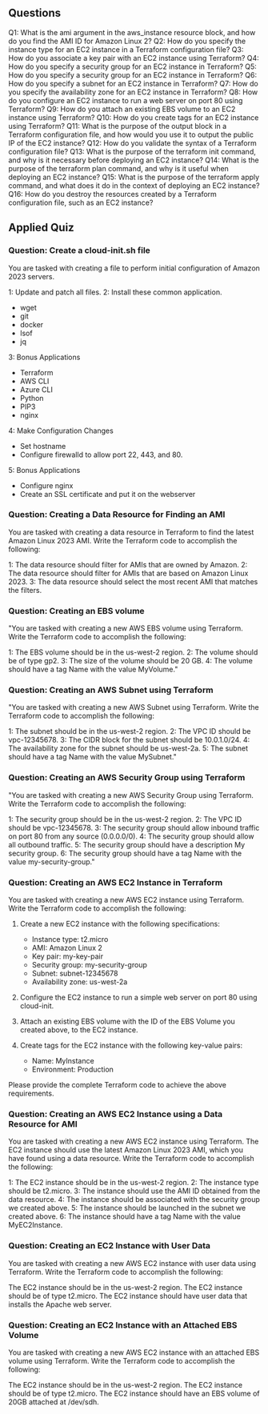 
## Questions
Q1:  What is the ami argument in the aws_instance resource block, and how do you find the AMI ID for Amazon Linux 2?
Q2:  How do you specify the instance type for an EC2 instance in a Terraform configuration file?
Q3:  How do you associate a key pair with an EC2 instance using Terraform?
Q4:  How do you specify a security group for an EC2 instance in Terraform?
Q5:  How do you specify a security group for an EC2 instance in Terraform?
Q6:  How do you specify a subnet for an EC2 instance in Terraform?
Q7:  How do you specify the availability zone for an EC2 instance in Terraform?
Q8:  How do you configure an EC2 instance to run a web server on port 80 using Terraform?
Q9:  How do you attach an existing EBS volume to an EC2 instance using Terraform?
Q10:  How do you create tags for an EC2 instance using Terraform?
Q11:  What is the purpose of the output block in a Terraform configuration file, and how would you use it to output the public IP of the EC2 instance?
Q12:  How do you validate the syntax of a Terraform configuration file?
Q13:  What is the purpose of the terraform init command, and why is it necessary before deploying an EC2 instance?
Q14:  What is the purpose of the terraform plan command, and why is it useful when deploying an EC2 instance?
Q15:  What is the purpose of the terraform apply command, and what does it do in the context of deploying an EC2 instance?
Q16:  How do you destroy the resources created by a Terraform configuration file, such as an EC2 instance?




## Applied Quiz

### Question: Create a cloud-init.sh file
You are tasked with creating a file to perform initial configuration of Amazon 2023 servers.

1: Update and patch all files.
2: Install these common application.
- wget
- git
- docker
- lsof
- jq

3: Bonus Applications
- Terraform
- AWS CLI
- Azure CLI
- Python
- PIP3
- nginx
  
4: Make Configuration Changes
- Set hostname
- Configure firewalld to allow port 22, 443, and 80.

5: Bonus Applications
- Configure nginx
- Create an SSL certificate and put it on the webserver


### Question: Creating a Data Resource for Finding an AMI
You are tasked with creating a data resource in Terraform to find the latest Amazon Linux 2023 AMI. Write the Terraform code to accomplish the following:

1: The data resource should filter for AMIs that are owned by Amazon.
2: The data resource should filter for AMIs that are based on Amazon Linux 2023.
3: The data resource should select the most recent AMI that matches the filters.

### Question: Creating an EBS volume

"You are tasked with creating a new AWS EBS volume using Terraform. Write the Terraform code to accomplish the following:

1: The EBS volume should be in the us-west-2 region.
2: The volume should be of type gp2.
3: The size of the volume should be 20 GB.
4: The volume should have a tag Name with the value MyVolume."

### Question: Creating an AWS Subnet using Terraform
"You are tasked with creating a new AWS Subnet using Terraform. Write the Terraform code to accomplish the following:

1: The subnet should be in the us-west-2 region.
2: The VPC ID should be vpc-12345678.
3: The CIDR block for the subnet should be 10.0.1.0/24.
4: The availability zone for the subnet should be us-west-2a.
5: The subnet should have a tag Name with the value MySubnet."

### Question: Creating an AWS Security Group using Terraform
"You are tasked with creating a new AWS Security Group using Terraform. Write the Terraform code to accomplish the following:

1: The security group should be in the us-west-2 region.
2: The VPC ID should be vpc-12345678.
3: The security group should allow inbound traffic on port 80 from any source (0.0.0.0/0).
4: The security group should allow all outbound traffic.
5: The security group should have a description My security group.
6: The security group should have a tag Name with the value my-security-group."

### Question: Creating an AWS EC2 Instance in Terraform

You are tasked with creating a new AWS EC2 instance using Terraform. Write the Terraform code to accomplish the following:

1. Create a new EC2 instance with the following specifications:
    - Instance type: t2.micro
    - AMI: Amazon Linux 2
    - Key pair: my-key-pair
    - Security group: my-security-group
    - Subnet: subnet-12345678
    - Availability zone: us-west-2a

2. Configure the EC2 instance to run a simple web server on port 80 using cloud-init.

3. Attach an existing EBS volume with the ID of the EBS Volume you created above, to the EC2 instance.

4. Create tags for the EC2 instance with the following key-value pairs:
    - Name: MyInstance
    - Environment: Production

Please provide the complete Terraform code to achieve the above requirements.


### Question: Creating an AWS EC2 Instance using a Data Resource for AMI
You are tasked with creating a new AWS EC2 instance using Terraform. The EC2 instance should use the latest Amazon Linux 2023 AMI, which you have found using a data resource. Write the Terraform code to accomplish the following:

1: The EC2 instance should be in the us-west-2 region.
2: The instance type should be t2.micro.
3: The instance should use the AMI ID obtained from the data resource.
4: The instance should be associated with the security group we created above.
5: The instance should be launched in the subnet we created above.
6: The instance should have a tag Name with the value MyEC2Instance.


### Question: Creating an EC2 Instance with User Data
You are tasked with creating a new AWS EC2 instance with user data using Terraform. Write the Terraform code to accomplish the following:

The EC2 instance should be in the us-west-2 region.
The EC2 instance should be of type t2.micro.
The EC2 instance should have user data that installs the Apache web server.


### Question: Creating an EC2 Instance with an Attached EBS Volume
You are tasked with creating a new AWS EC2 instance with an attached EBS volume using Terraform. Write the Terraform code to accomplish the following:

The EC2 instance should be in the us-west-2 region.
The EC2 instance should be of type t2.micro.
The EC2 instance should have an EBS volume of 20GB attached at /dev/sdh.